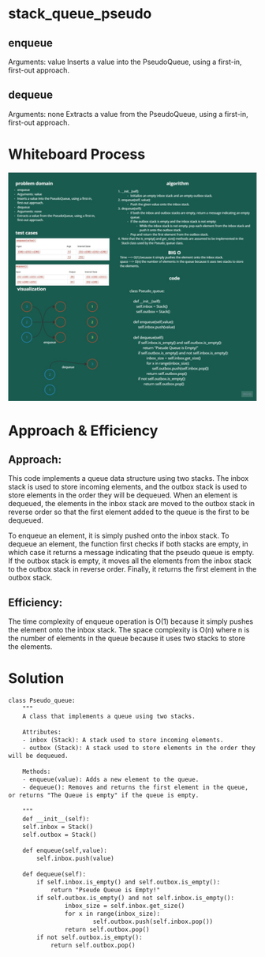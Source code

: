 # stack_queue_pseudo 
## enqueue
Arguments: value
Inserts a value into the PseudoQueue, using a first-in, first-out approach.
## dequeue
Arguments: none
Extracts a value from the PseudoQueue, using a first-in, first-out approach.

# Whiteboard Process

![array-reverse](./../stack_queue_pseudo/CC11.jpg)

# Approach & Efficiency

## Approach:

This code implements a queue data structure using two stacks. The inbox stack is used to store incoming elements, and the outbox stack is used to store elements in the order they will be dequeued. When an element is dequeued, the elements in the inbox stack are moved to the outbox stack in reverse order so that the first element added to the queue is the first to be dequeued.

To enqueue an element, it is simply pushed onto the inbox stack. To dequeue an element, the function first checks if both stacks are empty, in which case it returns a message indicating that the pseudo queue is empty. If the outbox stack is empty, it moves all the elements from the inbox stack to the outbox stack in reverse order. Finally, it returns the first element in the outbox stack.

## Efficiency:
The time complexity of enqueue operation is O(1) because it simply pushes the element onto the inbox stack.
The space complexity is O(n) where n is the number of elements in the queue because it uses two stacks to store the elements.

# Solution

    class Pseudo_queue:
        """
        A class that implements a queue using two stacks.

        Attributes:
        - inbox (Stack): A stack used to store incoming elements.
        - outbox (Stack): A stack used to store elements in the order they will be dequeued.

        Methods:
        - enqueue(value): Adds a new element to the queue.
        - dequeue(): Removes and returns the first element in the queue, or returns "The Queue is empty" if the queue is empty.
        
        """
        def __init__(self):
        self.inbox = Stack()
        self.outbox = Stack()

        def enqueue(self,value):
            self.inbox.push(value)

        def dequeue(self):
            if self.inbox.is_empty() and self.outbox.is_empty():
                return "Pseude Queue is Empty!"
            if self.outbox.is_empty() and not self.inbox.is_empty():
                    inbox_size = self.inbox.get_size()
                    for x in range(inbox_size):
                            self.outbox.push(self.inbox.pop())
                    return self.outbox.pop()
            if not self.outbox.is_empty():             
                return self.outbox.pop()
